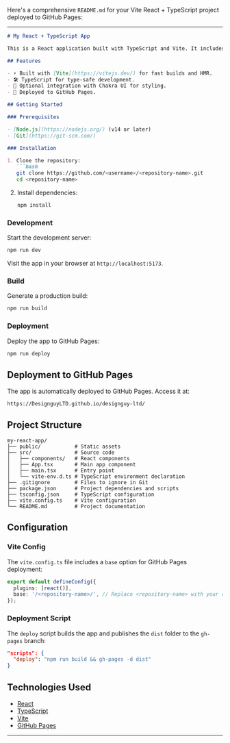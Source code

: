 Here's a comprehensive `README.md` for your Vite React + TypeScript project deployed to GitHub Pages:

---

```markdown
# My React + TypeScript App

This is a React application built with TypeScript and Vite. It includes modern tooling for fast development and deployment to GitHub Pages.

## Features

- ⚡ Built with [Vite](https://vitejs.dev/) for fast builds and HMR.
- 🛠️ TypeScript for type-safe development.
- 🎨 Optional integration with Chakra UI for styling.
- 🚀 Deployed to GitHub Pages.

## Getting Started

### Prerequisites

- [Node.js](https://nodejs.org/) (v14 or later)
- [Git](https://git-scm.com/)

### Installation

1. Clone the repository:
   ```bash
   git clone https://github.com/<username>/<repository-name>.git
   cd <repository-name>
   ```

2. Install dependencies:
   ```bash
   npm install
   ```

### Development

Start the development server:
```bash
npm run dev
```

Visit the app in your browser at `http://localhost:5173`.

### Build

Generate a production build:
```bash
npm run build
```

### Deployment

Deploy the app to GitHub Pages:
```bash
npm run deploy
```

## Deployment to GitHub Pages

The app is automatically deployed to GitHub Pages. Access it at:
```
https://DesignguyLTD.github.io/designguy-ltd/
```

## Project Structure

```
my-react-app/
├── public/           # Static assets
├── src/              # Source code
│   ├── components/   # React components
│   ├── App.tsx       # Main app component
│   ├── main.tsx      # Entry point
│   └── vite-env.d.ts # TypeScript environment declaration
├── .gitignore        # Files to ignore in Git
├── package.json      # Project dependencies and scripts
├── tsconfig.json     # TypeScript configuration
├── vite.config.ts    # Vite configuration
└── README.md         # Project documentation
```

## Configuration

### Vite Config

The `vite.config.ts` file includes a `base` option for GitHub Pages deployment:
```ts
export default defineConfig({
  plugins: [react()],
  base: '/<repository-name>/', // Replace <repository-name> with your repo name
});
```

### Deployment Script

The `deploy` script builds the app and publishes the `dist` folder to the `gh-pages` branch:
```json
"scripts": {
  "deploy": "npm run build && gh-pages -d dist"
}
```

## Technologies Used

- [React](https://reactjs.org/)
- [TypeScript](https://www.typescriptlang.org/)
- [Vite](https://vitejs.dev/)
- [GitHub Pages](https://pages.github.com/)



---
